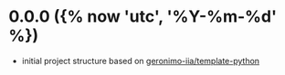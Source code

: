 # 0.0.0 ({% now 'utc', '%Y-%m-%d' %})

- initial project structure based on [geronimo-iia/template-python](https://github.com/geronimo-iia/template-python)

